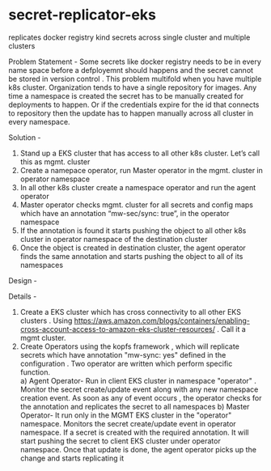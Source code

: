 # secret-replicator-eks
replicates docker registry kind secrets across single cluster and multiple clusters

Problem Statement - Some secrets like docker registry needs to be in every name space before a defployemnt should happens and the secret cannot be stored in version control . 
This problem multifold when you have multiple k8s cluster. Organization tends to have a single repository for images.
Any time a namespace is created the secret has to be manually created for deployments to happen. 
Or if the credentials expire for the id that connects to repository then the update has to happen manually across all cluster in every namespace.


Solution - 
1)	Stand up a EKS cluster that has access to all other k8s cluster. Let’s call this as mgmt. cluster
2)	Create a namepace operator, run Master operator in the mgmt. cluster in operator namespace
3)	In all other k8s cluster create a namespace operator and run the agent operator 
4)	Master operator checks mgmt. cluster for all secrets and config maps which have an annotation 
      “mw-sec/sync: true”, in the operator namespace 
5)	If the annotation is found it starts pushing the object to all other k8s cluster in operator namespace of the destination cluster
6)	Once the object is created in destination cluster, the agent operator finds the same annotation and starts pushing the object to all of its namespaces



Design - 








Details - 

1) Create a EKS cluster which has cross connectivity to all other EKS clusters . Using https://aws.amazon.com/blogs/containers/enabling-cross-account-access-to-amazon-eks-cluster-resources/ . Call it a mgmt cluster.
2) Create Operators using the kopfs framework , which will replicate secrets which have annotation "mw-sync: yes" defined in the configuration . Two operator are written which perform specific function.  
      a) Agent Operator- Run in client EKS cluster in namespace "operator" . Monitor the secret create/update event along with any new namespace creation event. As soon as any of 
         event occurs , the operator checks for the annotation and replicates the secret to all namespaces
      b) Master Operator- It run only in the MGMT EKS cluster in the "operator" namespace. Monitors the secret create/update event in operator namespace. If a secret is created            with the  required annotation. It will start pushing the secret to client EKS cluster under operator namespace. Once that update is done, the agent operator picks up the          change and starts replicating it 
  


